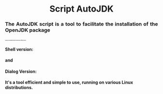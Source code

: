 <h1 align="center"> Script AutoJDK </h1>
<h3 align="justify">
The AutoJDK script is a tool to facilitate the installation of the OpenJDK package
<h3>
<h4 style="font-size: 2px;">
AutoJDK is a script made with Shell Script that has 2 different versions.
</h4>
<h4>
Shell version:
</h4>
<h4>
and
</h4>
<h4>
Dialog Version:
</h4>
<h4>
It's a tool
efficient and simple to use, running on various Linux distributions.
</h4>